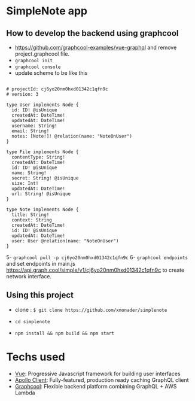 # SimpleNote app


## How to develop the backend using graphcool 

- https://github.com/graphcool-examples/vue-graphql and remove project.graphcool file.
- `graphcool init`
- `graphcool console`
- update scheme to be like this 

```

# projectId: cj6yo20nm0hxd01342c1qfn9c
# version: 3

type User implements Node {
  id: ID! @isUnique
  createdAt: DateTime!
  updatedAt: DateTime!
  username: String!
  email: String!
  notes: [Note!]! @relation(name: "NoteOnUser")
}

type File implements Node {
  contentType: String!
  createdAt: DateTime!
  id: ID! @isUnique
  name: String!
  secret: String! @isUnique
  size: Int!
  updatedAt: DateTime!
  url: String! @isUnique
}

type Note implements Node {
  title: String!
  context: String
  createdAt: DateTime!
  id: ID! @isUnique
  updatedAt: DateTime!
  user: User @relation(name: "NoteOnUser")
}
```

5- `graphcool pull -p cj6yo20nm0hxd01342c1qfn9c`
6- `graphcool endpoints` and set endpoints in main.js https://api.graph.cool/simple/v1/cj6yo20nm0hxd01342c1qfn9c to create network interface.


## Using this project
- clone : `$ git clone https://github.com/xmonader/simplenote`

- `cd simplenote`
- `npm install && npm build && npm start`

# Techs used

* [Vue](https://vuejs.org/): Progressive Javascript framework for building user interfaces 
* [Apollo Client](https://github.com/apollographql/apollo-client): Fully-featured, production ready caching GraphQL client
* [Graphcool](https://www.graph.cool): Flexible backend platform combining GraphQL + AWS Lambda
